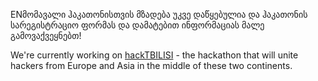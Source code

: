 ENმომავალი ჰაკათონისთვის მზადება უკვე დაწყებულია და ჰაკათონის სარეგისტრაციო ფორმას და დამატებით ინფორმაციას მალე გამოვაქვეყნებთ!

We're currently working on  [hackTBILISI](http://hacktbilisi.com/ "hackTBILISI") - the hackathon that will unite hackers from Europe and Asia in the middle of these two continents. 
